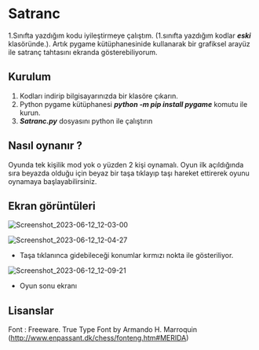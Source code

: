 # Satranc

1.Sınıfta yazdığım kodu iyileştirmeye çalıştım. (1.sınıfta yazdığım kodlar ***eski*** klasöründe.). 
Artık pygame kütüphanesinide kullanarak bir grafiksel arayüz ile satranç tahtasını ekranda gösterebiliyorum.   

## Kurulum

1. Kodları indirip bilgisayarınızda bir klasöre çıkarın. 
2. Python pygame kütüphanesi ***python -m pip install pygame*** komutu ile kurun.
3. ***Satranc.py*** dosyasını python ile çalıştırın

## Nasıl oynanır ? 

Oyunda tek kişilik mod yok o yüzden 2 kişi oynamalı.
Oyun ilk açıldığında sıra beyazda olduğu için beyaz bir taşa tıklayıp taşı hareket ettirerek oyunu oynamaya başlayabilirsiniz.

## Ekran görüntüleri

![Screenshot_2023-06-12_12-03-00](https://github.com/enfyna/Satranc/assets/91965312/397f7c2e-b4c2-4f1f-87d8-ede5fd7b3c9a)

![Screenshot_2023-06-12_12-04-27](https://github.com/enfyna/Satranc/assets/91965312/7ef79048-d1cc-4342-bd49-22c3f626c284)

- Taşa tıklanınca gidebileceği konumlar kırmızı nokta ile gösteriliyor.

![Screenshot_2023-06-12_12-09-21](https://github.com/enfyna/Satranc/assets/91965312/f8bbb3ae-1db3-4705-b0d6-7a7408732822)

- Oyun sonu ekranı

## Lisanslar

Font : Freeware. True Type Font by Armando H. Marroquin 
(http://www.enpassant.dk/chess/fonteng.htm#MERIDA) 

